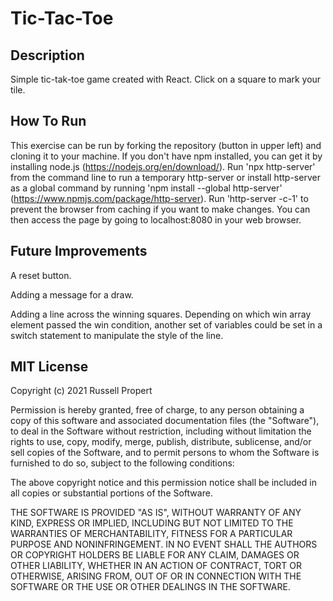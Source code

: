 # Tic-Tac-Toe

## Description
Simple tic-tak-toe game created with React. Click on a square to mark your tile.

## How To Run
This exercise can be run by forking the repository (button in upper left) and cloning it to your machine. If you don't have npm installed, you can get it by installing node.js (https://nodejs.org/en/download/). Run 'npx http-server' from the command line to run a temporary http-server or install http-server as a global command by running 'npm install --global http-server' (https://www.npmjs.com/package/http-server). Run 'http-server -c-1' to prevent the browser from caching if you want to make changes. You can then access the page by going to localhost:8080 in your web browser.

## Future Improvements
A reset button.

Adding a message for a draw.

Adding a line across the winning squares. Depending on which win array element passed the win condition, another set of variables could be set in a switch statement to manipulate the style of the line.


## MIT License
Copyright (c) 2021 Russell Propert

Permission is hereby granted, free of charge, to any person obtaining a copy
of this software and associated documentation files (the "Software"), to deal
in the Software without restriction, including without limitation the rights
to use, copy, modify, merge, publish, distribute, sublicense, and/or sell
copies of the Software, and to permit persons to whom the Software is
furnished to do so, subject to the following conditions:

The above copyright notice and this permission notice shall be included in all
copies or substantial portions of the Software.

THE SOFTWARE IS PROVIDED "AS IS", WITHOUT WARRANTY OF ANY KIND, EXPRESS OR
IMPLIED, INCLUDING BUT NOT LIMITED TO THE WARRANTIES OF MERCHANTABILITY,
FITNESS FOR A PARTICULAR PURPOSE AND NONINFRINGEMENT. IN NO EVENT SHALL THE
AUTHORS OR COPYRIGHT HOLDERS BE LIABLE FOR ANY CLAIM, DAMAGES OR OTHER
LIABILITY, WHETHER IN AN ACTION OF CONTRACT, TORT OR OTHERWISE, ARISING FROM,
OUT OF OR IN CONNECTION WITH THE SOFTWARE OR THE USE OR OTHER DEALINGS IN THE
SOFTWARE.

